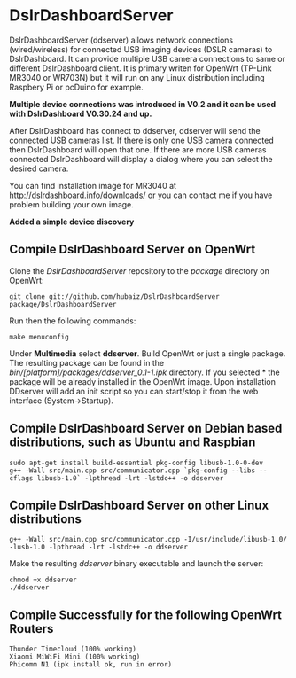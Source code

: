 DslrDashboardServer
===================
  
 DslrDashboardServer (ddserver) allows network connections (wired/wireless) for connected USB imaging devices (DSLR cameras) to DslrDashboard.
 It can provide multiple USB camera connections to same or different DslrDashboard client.
 It is primary writen for OpenWrt (TP-Link MR3040 or WR703N) but it will run on any Linux distribution including Raspbery Pi or pcDuino for example.
 
 
 **Multiple device connections was introduced in V0.2 and it can be used with DslrDashboard V0.30.24 and up.**
 
 After DslrDashboard has connect to ddserver, ddserver will send the connected USB cameras list.
 If there is only one USB camera connected then DslrDashboard will open that one.
 If there are more USB cameras connected DslrDashboard will display a dialog where you can select the desired camera.
 
 You can find installation image for MR3040 at http://dslrdashboard.info/downloads/
 or you can contact me if you have problem building your own image.
 
 **Added a simple device discovery**
 
## Compile DslrDashboard Server on OpenWrt
 
 Clone the *DslrDashboardServer* repository to the *package* directory on OpenWrt:
 
 	git clone git://github.com/hubaiz/DslrDashboardServer package/DslrDashboardServer
 
 Run then the following commands:
 
 	make menuconfig
 
 Under **Multimedia** select **ddserver**. Build OpenWrt or just a single package. The resulting package can be found in the *bin/[platform]/packages/ddserver_0.1-1.ipk* directory. If you selected * the package will be already installed in the OpenWrt image.
 Upon installation DDserver will add an init script so you can start/stop it from the web interface (System->Startup).


## Compile DslrDashboard Server on Debian based distributions, such as Ubuntu and Raspbian

	sudo apt-get install build-essential pkg-config libusb-1.0-0-dev
	g++ -Wall src/main.cpp src/communicator.cpp `pkg-config --libs --cflags libusb-1.0` -lpthread -lrt -lstdc++ -o ddserver

## Compile DslrDashboard Server on other Linux distributions

	g++ -Wall src/main.cpp src/communicator.cpp -I/usr/include/libusb-1.0/ -lusb-1.0 -lpthread -lrt -lstdc++ -o ddserver

Make the resulting *ddserver* binary executable and launch the server:

	chmod +x ddserver
	./ddserver
	
## Compile Successfully for the following OpenWrt Routers

	Thunder Timecloud (100% working)
	Xiaomi MiWiFi Mini (100% working)
	Phicomm N1 (ipk install ok, run in error)
	
